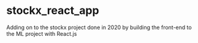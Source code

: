 # stockx_react_app
Adding on to the stockx project done in 2020 by building the front-end to the ML project with React.js
